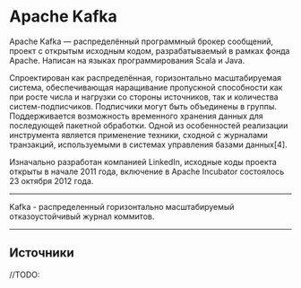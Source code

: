 # Apache Kafka

Apache Kafka — распределённый программный брокер сообщений, проект с открытым исходным кодом, разрабатываемый в рамках фонда Apache. Написан на языках программирования Scala и Java.

Спроектирован как распределённая, горизонтально масштабируемая система, обеспечивающая наращивание пропускной способности как при росте числа и нагрузки со стороны источников, так и количества систем-подписчиков. Подписчики могут быть объединены в группы. Поддерживается возможность временного хранения данных для последующей пакетной обработки. Одной из особенностей реализации инструмента является применение техники, сходной с журналами транзакций, используемыми в системах управления базами данных[4].

Изначально разработан компанией LinkedIn, исходные коды проекта открыты в начале 2011 года, включение в Apache Incubator состоялось 23 октября 2012 года.

* * *

Kafka - распределенный горизонтально масштабируемый отказоустойчивый журнал коммитов.


* * *

## Источники
//TODO: